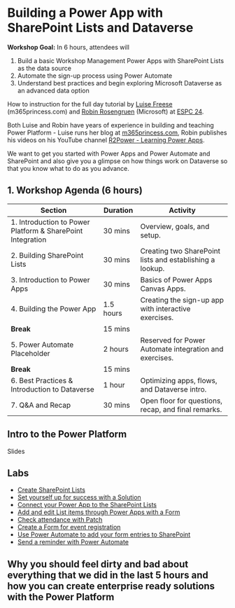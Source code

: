 # Building a Power App with SharePoint Lists and Dataverse

**Workshop Goal:** In 6 hours, attendees will

1. Build a basic Workshop Management Power Apps with SharePoint Lists as the data source
2. Automate the sign-up process using Power Automate
3. Understand best practices and begin exploring Microsoft Dataverse as an advanced data option

How to instruction for the full day tutorial by [Luise Freese](https://linkedin.com/in/luisefreese) (m365princess.com) and [Robin Rosengruen](https://www.linkedin.com/in/robinrosengruen/) (Microsoft) at [ESPC 24](https://sharepointeurope.com).

Both Luise and Robin have years of experience in building and teaching Power Platform - Luise runs her blog at [m365princess.com](https://www.m365princess.com/), Robin publishes his videos on his YouTube channel [R2Power - Learning Power Apps](https://www.youtube.com/@R2Power).

We want to get you started with Power Apps and Power Automate and SharePoint and also give you a glimpse on how things work on Dataverse so that you know what to do as you advance.

## 1. Workshop Agenda (6 hours)

| Section                                           | Duration | Activity                                                           |
|---------------------------------------------------|----------|--------------------------------------------------------------------|
| 1. Introduction to Power Platform & SharePoint Integration | 30 mins  | Overview, goals, and setup.                                        |
| 2. Building SharePoint Lists                      | 30 mins  | Creating two SharePoint lists and establishing a lookup.           |
| 3. Introduction to Power Apps                     | 30 mins  | Basics of Power Apps Canvas Apps.                                  |
| 4. Building the Power App                         | 1.5 hours | Creating the sign-up app with interactive exercises.               |
| **Break**                                         | 15 mins  |                                                                    |
| 5. Power Automate Placeholder                     | 2 hours   | Reserved for Power Automate integration and exercises.             |
| **Break**                                         | 15 mins  |                                                                    |
| 6. Best Practices & Introduction to Dataverse     | 1 hour    | Optimizing apps, flows, and Dataverse intro.                       |
| 7. Q&A and Recap                                  | 30 mins   | Open floor for questions, recap, and final remarks.                |

## Intro to the Power Platform

Slides

## Labs

* [Create SharePoint Lists](exercise-1.md)
* [Set yourself up for success with a Solution](exercise-2.md)
* [Connect your Power App to the SharePoint Lists](exercise-3.md)
* [Add and edit List items through Power Apps with a Form](exercise-4.md)
* [Check attendance with Patch](exercise-5.md)
* [Create a Form for event registration](exercise-6.md)
* [Use Power Automate to add your form entries to SharePoint](exercise-7.md)
* [Send a reminder with Power Automate](exercise-8.md)

## Why you should feel dirty and bad about everything that we did in the last 5 hours and how you can create enterprise ready solutions with the Power Platform
